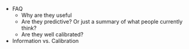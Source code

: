 - FAQ
	- Why are they useful
	- Are they predictive? Or just a summary of what people currently think?
	- Are they well calibrated?
- Information vs. Calibration